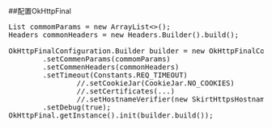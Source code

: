 ##配置OkHttpFinal
<pre>
List<Part> commomParams = new ArrayList<>();
Headers commonHeaders = new Headers.Builder().build();

OkHttpFinalConfiguration.Builder builder = new OkHttpFinalConfiguration.Builder()
		.setCommenParams(commomParams)
		.setCommenHeaders(commonHeaders)
		.setTimeout(Constants.REQ_TIMEOUT)
				//.setCookieJar(CookieJar.NO_COOKIES)
				//.setCertificates(...)
				//.setHostnameVerifier(new SkirtHttpsHostnameVerifier())
		.setDebug(true);
OkHttpFinal.getInstance().init(builder.build());
</pre>